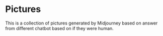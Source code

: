# Pictures

This is a collection of pictures generated by Midjourney based on answer from different chatbot based on if they were human.
